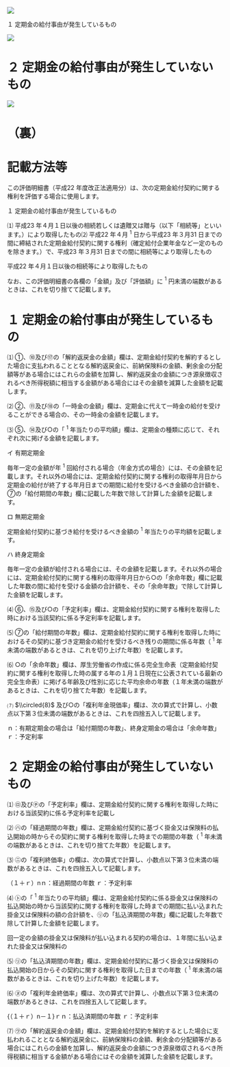 ![](https://www.nta.go.jp/tmp/635ebf9b-2a43-405f-8435-5c1cdb410641/images/806e14b0e05e6e6af0aefb41d2038af6df9613bb76e191e19976e2218a77585a.jpg)

１ 定期金の給付事由が発生しているもの

![](https://www.nta.go.jp/tmp/635ebf9b-2a43-405f-8435-5c1cdb410641/images/6de979b77be55615fe625fed3228c804aaa37fb94bd42d88e3b4ca11b428a053.jpg)

# ２ 定期金の給付事由が発生していないもの

![](https://www.nta.go.jp/tmp/635ebf9b-2a43-405f-8435-5c1cdb410641/images/9fd07c78264669290a6a6a1a8a4f56818d50b2ebdd198c0e1a2d3e4fcda57ce8.jpg)

# （裏）

# 記載方法等

この評価明細書（平成22 年度改正法適用分）は、次の定期金給付契約に関する権利を評価する場合に使用します。

１ 定期金の給付事由が発生しているもの

⑴ 平成23 年４月１日以後の相続若しくは遺贈又は贈与（以下「相続等」といいます。）により取得したもの⑵ 平成22 年４月 $^1$ 日から平成23 年３月31 日までの間に締結された定期金給付契約に関する権利（確定給付企業年金など一定のものを除きます。）で、平成23 年３月31 日までの間に相続等により取得したもの

平成22 年４月１日以後の相続等により取得したもの

なお、この評価明細書の各欄の「金額」及び「評価額」に $^1$ 円未満の端数があるときは、これを切り捨てて記載します。

# １ 定期金の給付事由が発生しているもの

⑴ ①、⑩及び⑰の「解約返戻金の金額」欄は、定期金給付契約を解約するとした場合に支払われることとなる解約返戻金に、前納保険料の金額、剰余金の分配額等がある場合にはこれらの金額を加算し、解約返戻金の金額につき源泉徴収されるべき所得税額に相当する金額がある場合にはその金額を減算した金額を記載します。

⑵ ②、⑪及び⑱の「一時金の金額」欄は、定期金に代えて一時金の給付を受けることができる場合の、その一時金の金額を記載します。

⑶ ⑤、⑭及び○の「 $^1$ 年当たりの平均額」欄は、定期金の種類に応じて、それぞれ次に掲げる金額を記載します。

イ 有期定期金

毎年一定の金額が年 $^1$ 回給付される場合（年金方式の場合）には、その金額を記載します。それ以外の場合には、定期金給付契約に関する権利の取得年月日から定期金の給付が終了する年月日までの期間に給付を受けるべき金額の合計額を、⑦の「給付期間の年数」欄に記載した年数で除して計算した金額を記載します。

ロ 無期定期金

定期金給付契約に基づき給付を受けるべき金額の $^1$ 年当たりの平均額を記載します。

ハ 終身定期金

毎年一定の金額が給付される場合には、その金額を記載します。それ以外の場合には、定期金給付契約に関する権利の取得年月日から○の「余命年数」欄に記載した年数の間に給付を受ける金額の合計額を、その「余命年数」で除して計算した金額を記載します。

⑷ ⑥、⑮及び○の「予定利率」欄は、定期金給付契約に関する権利を取得した時における当該契約に係る予定利率を記載します。

⑸ ⑦の「給付期間の年数」欄は、定期金給付契約に関する権利を取得した時におけるその契約に基づき定期金の給付を受けるべき残りの期間に係る年数（ $^1$ 年未満の端数があるときは、これを切り上げた年数）を記載します。

⑹ ○の「余命年数」欄は、厚生労働省の作成に係る完全生命表（定期金給付契約に関する権利を取得した時の属する年の１月１日現在に公表されている最新の完全生命表）に掲げる年齢及び性別に応じた平均余命の年数（１年未満の端数があるときは、これを切り捨てた年数）を記載します。

⑺ $\\circled{8}$ 及び○の「複利年金現価率」欄は、次の算式で計算し、小数点以下第３位未満の端数があるときは、これを四捨五入して記載します。

ｎ：有期定期金の場合は「給付期間の年数」、終身定期金の場合は「余命年数」ｒ：予定利率

# ２ 定期金の給付事由が発生していないもの

⑴ ㋺及び㋠の「予定利率」欄は、定期金給付契約に関する権利を取得した時における当該契約に係る予定利率を記載し

⑵ ㋩の「経過期間の年数」欄は、定期金給付契約に基づく掛金又は保険料の払込開始の時からその契約に関する権利を取得した時までの期間の年数（ $^1$ 年未満の端数があるときは、これを切り捨てた年数）を記載します。

⑶ ㋥の「複利終価率」の欄は、次の算式で計算し、小数点以下第３位未満の端数があるときは、これを四捨五入して記載します。

（１＋ｒ）nｎ：経過期間の年数 ｒ：予定利率

⑷ ㋣の「 $^1$ 年当たりの平均額」欄は、定期金給付契約に係る掛金又は保険料の払込開始の時から当該契約に関する権利を取得した時までの期間に払い込まれた掛金又は保険料の額の合計額を、㋷の「払込済期間の年数」欄に記載した年数で除して計算した金額を記載します。

回一定の金額の掛金又は保険料が払い込まれる契約の場合は、１年間に払い込まれた掛金又は保険料の

⑸ ㋷の「払込済期間の年数」欄は、定期金給付契約に基づく掛金又は保険料の払込開始の日からその契約に関する権利を取得した日までの年数（ $^1$ 年未満の端数があるときは、これを切り上げた年数）を記載します。

⑹ ㋦の「複利年金終価率」欄は、次の算式で計算し、小数点以下第３位未満の端数があるときは、これを四捨五入して記載します。

{（１＋ｒ）n－１}ｒｎ：払込済期間の年数 ｒ：予定利率

⑺ ㋻の「解約返戻金の金額」欄は、定期金給付契約を解約するとした場合に支払われることとなる解約返戻金に、前納保険料の金額、剰余金の分配額等がある場合にはこれらの金額を加算し、解約返戻金の金額につき源泉徴収されるべき所得税額に相当する金額がある場合にはその金額を減算した金額を記載します。